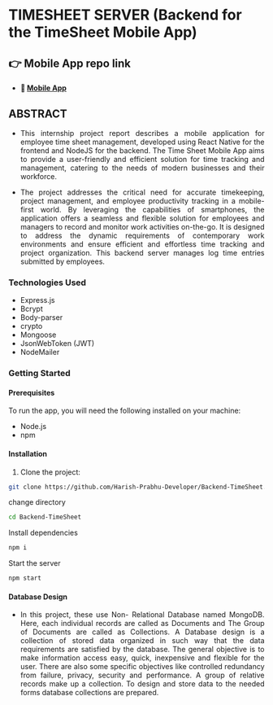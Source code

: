 # TIMESHEET SERVER (Backend for the TimeSheet Mobile App)

## 👉 Mobile App repo link
* #### 📱  [Mobile App](https://github.com/Harish-Prabhu-Developer/Time_Sheet_ReactNative) 

## ABSTRACT
* <p align="justify">This internship project report describes a mobile application for employee time sheet management, developed using React Native for the frontend and NodeJS for the backend. The Time Sheet Mobile App aims to provide a user-friendly and efficient solution for time tracking and management, catering to the needs of modern businesses and their workforce.
</p>

* <p align="justify">The project addresses the critical need for accurate timekeeping, project management, and employee productivity tracking in a mobile-first world. By leveraging the capabilities of smartphones, the application offers a seamless and flexible solution for employees and managers to record and monitor work activities on-the-go. It is designed to address the dynamic requirements of contemporary work environments and ensure efficient and effortless time tracking and project organization. This backend server manages log time entries submitted by employees.
</p>

### Technologies Used

* Express.js
* Bcrypt
* Body-parser
* crypto
* Mongoose
* JsonWebToken (JWT)
* NodeMailer

### Getting Started

#### Prerequisites

To run the app, you will need the following installed on your machine:

* Node.js
* npm

#### Installation

1. Clone the project:

```bash
git clone https://github.com/Harish-Prabhu-Developer/Backend-TimeSheet.git
```

<p>change directory</p>

```bash
cd Backend-TimeSheet
```
<p>Install dependencies</p>

```bash
npm i
```
<p>Start the server</p>

```bash
npm start
```

 #### Database Design 
 <ul>
  <li>
   <p align="justify">In this project, these use Non- Relational Database named MongoDB. Here, each individual 
records are called as Documents and The Group of Documents are called as Collections. A Database 
design is a collection of stored data organized in such way that the data requirements are satisfied by 
the database. The general objective is to make information access easy, quick, inexpensive and 
flexible for the user. There are also some specific objectives like controlled redundancy from failure, 
privacy, security and performance. A group of relative records make up a collection. To design and 
store data to the needed forms database collections are prepared.</p>
  </li>
 </ul>
 


 
